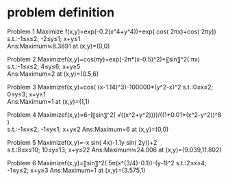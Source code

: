 # problem definition

Problem 1
Maximize f(x,y)=exp⁡(-0.2(x^4+y^4))+exp⁡( cos⁡( 2πx)+cos⁡( 2πy)) 
s.t.:-1≤x≤2; -2≤y≤1; x+y≤1  
Ans:Maximum≒8.3891 at (x,y)=(0,0)


Problem 2
Maximizef(x,y)=cos⁡(πy)+exp⁡(-2π*(x-0.5)^2)*〖sin〗^2⁡( πx) 
s.t.:-1≤x≤2; 4≤y≤6; x+y≥5	
Ans:Maximum=2 at (x,y)=(0.5,6)


Problem 3
Maximizef(x,y)=cos⁡( (x-1.14)^3)-100000*(y^2-x)^2
s.t.:0≤x≤2; 0≤y≤3; x+y≥1	
Ans:Maximum=1 at (x,y)=(1,1)


Problem 4
Maximizef(x,y)=6-(〖sin〗^2⁡( √((x^2+y^2))))/((1+0.01*(x^2-y^2))^8 )  
s.t.:-1≤x≤2; -1≤y≤1; x+y≤2
Ans:Maximum=6 at (x,y)=(0,0)


Problem 5
Maximizef(x,y)=-x sin⁡( 4x)-1.1y sin⁡( 2y))+2  
s.t.:8≤x≤10; 10≤y≤13; x+y≤22 
Ans:Maximum≒24.006 at (x,y)=(9.039,11.802)

Problem 6
Maximizef(x,y)=〖sin〗^2⁡( 5π(x^(3/4)-0.1))-(y-1)^2 
s.t.:2≤x≤4; -1≤y≤2; x+y≥3 
Ans:Maximum=1 at (x,y)=(3.575,1)
